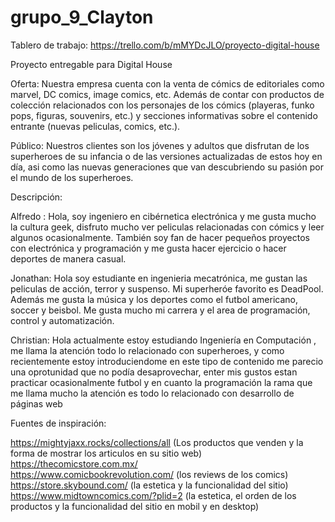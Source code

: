 # grupo_9_Clayton

Tablero de trabajo: https://trello.com/b/mMYDcJLO/proyecto-digital-house

Proyecto entregable para Digital House

Oferta:
Nuestra empresa cuenta con la venta de cómics de editoriales como marvel, DC comics, image comics, etc.
Además de contar con productos de colección relacionados con los personajes de los cómics (playeras, funko pops, figuras, souvenirs, etc.) y secciones informativas sobre el contenido entrante (nuevas peliculas, comics, etc.).

Público:
Nuestros clientes son los jóvenes y adultos que disfrutan de los superheroes de su infancia o de las
versiones actualizadas de estos hoy en día, asi como las nuevas generaciones que van descubriendo su pasión por
el mundo de los superheroes.

Descripción:

Alfredo : Hola, soy ingeniero en cibérnetica electrónica y me gusta mucho la cultura geek, disfruto mucho ver peliculas
relacionadas con cómics y leer algunos ocasionalmente. También soy fan de hacer pequeños proyectos con electrónica y
programación y me gusta hacer ejercicio o hacer deportes de manera casual.

Jonathan: Hola soy estudiante en ingenieria mecatrónica, me gustan las peliculas de acción, terror y suspenso. Mi superheróe favorito
es DeadPool. Además me gusta la música y los deportes como el futbol americano, soccer y beisbol. Me gusta mucho mi carrera y el
area de programación, control y automatización.

Christian: Hola actualmente estoy estudiando Ingeniería en Computación , me llama la atención todo lo relacionado con superheroes, y como recientemente
estoy introduciendome en este tipo de contenido me parecio una oprotunidad que no podía desaprovechar, enter mis gustos estan practicar ocasionalmente futbol y
en cuanto la programación la rama que me llama mucho la atención es todo lo relacionado con desarrollo de páginas web

Fuentes de inspiración:

https://mightyjaxx.rocks/collections/all (Los productos que venden y la forma de mostrar los articulos en su sitio web)
https://thecomicstore.com.mx/  
https://www.comicbookrevolution.com/ (los reviews de los comics)
https://store.skybound.com/ (la estetica y la funcionalidad del sitio)
https://www.midtowncomics.com/?plid=2 (la estetica, el orden de los productos y la funcionalidad del sitio en mobil y en desktop)
